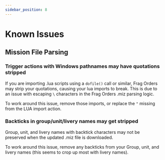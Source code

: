 ```yaml
---
sidebar_position: 8
---
```


# Known Issues

## Mission File Parsing

### Trigger actions with Windows pathnames may have quotations stripped

If you are importing .lua scripts using a `dofile()` call or similar, Frag Orders may strip your quotations, causing your lua imports to break. This is due to an issue with escaping `\` characters in the Frag Orders .miz parsing logic.

To work around this issue, remove those imports, or replace the `"` missing from the LUA import action. 

### Backticks in group/unit/livery names may get stripped

Group, unit, and livery names with backtick characters may not be preserved when the updated .miz file is downloaded.

To work around this issue, remove any backticks from your Group, unit, and livery names (this seems to crop up most with livery names).